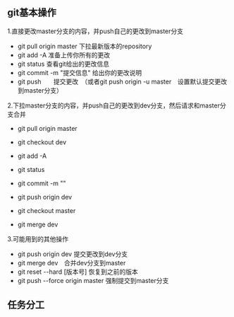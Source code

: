 ## git基本操作
1.直接更改master分支的内容，并push自己的更改到master分支
- git pull origin master 下拉最新版本的repository
- git add -A 准备上传你所有的更改
- git status 查看git给出的更改信息
- git commit -m "提交信息" 给出你的更改说明
- git push　　提交更改　（或者git push origin -u master　设置默认提交更改到master分支）

2.下拉master分支的内容，并push自己的更改到dev分支，然后请求和master分支合并
- git pull origin master
- git checkout dev
- git add -A
- git status
- git commit -m ""
- git push origin dev

- git checkout master
- git merge dev

3.可能用到的其他操作
- git push origin dev 提交更改到dev分支
- git merge dev　合并dev分支到master
- git reset --hard [版本号] 恢复到之前的版本
- git push --force origin master 强制提交到master分支

## 任务分工
